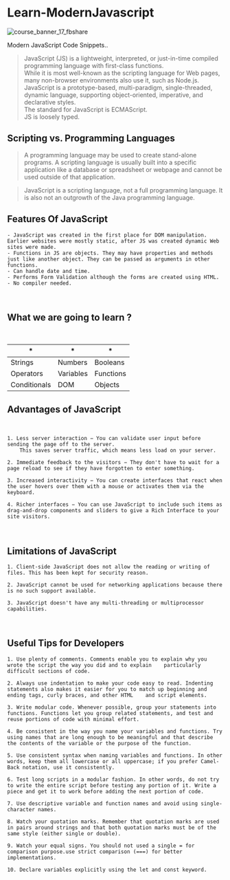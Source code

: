 # Learn-ModernJavascript
![course_banner_17_fbshare](https://user-images.githubusercontent.com/51753810/89016060-b0bb1700-d335-11ea-8800-426347c212a6.png)

Modern JavaScript Code Snippets..
<br />

>  JavaScript (JS) is a lightweight, interpreted, or just-in-time compiled programming language with first-class functions.<br />
>  While it is most well-known as the scripting language for Web pages, many non-browser environments also use it, such as Node.js.<br />
>  JavaScript is a prototype-based, multi-paradigm, single-threaded, dynamic language, supporting object-oriented, imperative, and declarative styles.<br/>
>  The standard for JavaScript is ECMAScript.<br />
>  JS is loosely typed.<br />

## Scripting vs. Programming Languages

> A programming language may be used to create stand-alone programs. A scripting language is usually built into a specific application like a database or spreadsheet or webpage and cannot be used outside of that application.

> JavaScript is a scripting language, not a full programming language. It is also not an outgrowth of the Java programming language. 

## Features Of JavaScript

    - JavaScript was created in the first place for DOM manipulation. Earlier websites were mostly static, after JS was created dynamic Web sites were made.
    - Functions in JS are objects. They may have properties and methods just like another object. They can be passed as arguments in other functions.
    - Can handle date and time.
    - Performs Form Validation although the forms are created using HTML.
    - No compiler needed.

<br/>

## What we are going to learn ?
<br />

| * | * | * |
|----------|----------|----------|
| Strings  | Numbers  | Booleans  |
| Operators  | Variables  | Functions  |
| Conditionals | DOM | Objects |

## Advantages of JavaScript
<br />

    1. Less server interaction − You can validate user input before sending the page off to the server.
        This saves server traffic, which means less load on your server.

    2. Immediate feedback to the visitors − They don't have to wait for a page reload to see if they have forgotten to enter something.

    3. Increased interactivity − You can create interfaces that react when the user hovers over them with a mouse or activates them via the keyboard.

    4. Richer interfaces − You can use JavaScript to include such items as drag-and-drop components and sliders to give a Rich Interface to your site visitors.

<br />

## Limitations of JavaScript

    1. Client-side JavaScript does not allow the reading or writing of files. This has been kept for security reason.

    2. JavaScript cannot be used for networking applications because there is no such support available.

    3. JavaScript doesn't have any multi-threading or multiprocessor capabilities.

<br />

##  Useful Tips for Developers

    1. Use plenty of comments. Comments enable you to explain why you wrote the script the way you did and to explain    particularly difficult sections of code.

    2. Always use indentation to make your code easy to read. Indenting statements also makes it easier for you to match up beginning and ending tags, curly braces, and other HTML    and script elements.

    3. Write modular code. Whenever possible, group your statements into functions. Functions let you group related statements, and test and reuse portions of code with minimal effort.

    4. Be consistent in the way you name your variables and functions. Try using names that are long enough to be meaningful and that describe the contents of the variable or the purpose of the function.

    5. Use consistent syntax when naming variables and functions. In other words, keep them all lowercase or all uppercase; if you prefer Camel-Back notation, use it consistently.

    6. Test long scripts in a modular fashion. In other words, do not try to write the entire script before testing any portion of it. Write a piece and get it to work before adding the next portion of code.

    7. Use descriptive variable and function names and avoid using single-character names.

    8. Watch your quotation marks. Remember that quotation marks are used in pairs around strings and that both quotation marks must be of the same style (either single or double).

    9. Watch your equal signs. You should not used a single = for comparison purpose.use strict comparison (===) for better implementations.

    10. Declare variables explicitly using the let and const keyword.

